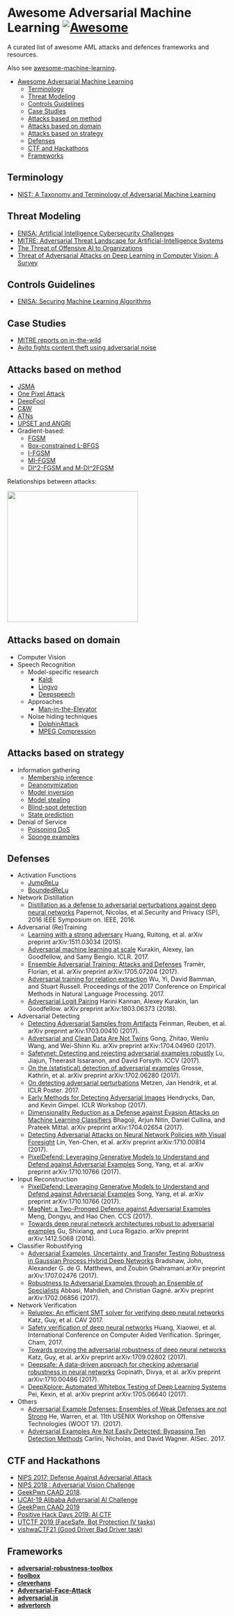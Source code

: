 # Awesome Adversarial Machine Learning [![Awesome](https://awesome.re/badge-flat.svg)](https://awesome.re)

A curated list of awesome AML attacks and defences frameworks and resources.

Also see [awesome-machine-learning](https://github.com/josephmisiti/awesome-machine-learning).

- [Awesome Adversarial Machine Learning](#awesome-adversarial-machine-learning-)
  - [Terminology](#terminology)
  - [Threat Modeling](#threat-modeling)
  - [Controls Guidelines](#controls-guidelines)
  - [Case Studies](#case-studies)
  - [Attacks based on method](#attacks-based-on-method)
  - [Attacks based on domain](#attacks-based-on-domain)
  - [Attacks based on strategy](#attacks-based-on-strategy)
  - [Defenses](#defenses)
  - [CTF and Hackathons](#ctf-and-hackathons)
  - [Frameworks](#frameworks)

## Terminology
* [NIST: A Taxonomy and Terminology of Adversarial Machine Learning](https://nvlpubs.nist.gov/nistpubs/ir/2019/NIST.IR.8269-draft.pdf)

## Threat Modeling
* [ENISA: Artificial Intelligence Cybersecurity Challenges](https://www.enisa.europa.eu/news/publications/artificial-intelligence-cybersecurity-challenges)
* [MITRE: Adversarial Threat Landscape for Artificial-Intelligence Systems](https://atlas.mitre.org/)
* [The Threat of Offensive AI to Organizations](https://arxiv.org/pdf/2106.15764.pdf)
* [Threat of Adversarial Attacks on Deep Learning in Computer Vision: A Survey](https://arxiv.org/abs/1801.00553)

## Controls Guidelines
* [ENISA: Securing Machine Learning Algorithms](https://www.enisa.europa.eu/publications/securing-machine-learning-algorithms)

## Case Studies
* [MITRE reports on in-the-wild](https://github.com/mitre/advmlthreatmatrix/blob/master/pages/case-studies-page.md#case-studies-page)
* [Avito fights content theft using adversarial noise](https://habr.com/ru/company/avito/blog/452142/)

## Attacks based on method
* [JSMA](https://ieeexplore.ieee.org/document/7467366)
* [One Pixel Attack](https://ieeexplore.ieee.org/abstract/document/8601309/)
* [DeepFool](https://arxiv.org/abs/1511.04599)
* [C&W](https://ieeexplore.ieee.org/abstract/document/7958570)
* [ATNs](https://arxiv.org/abs/1703.09387)
* [UPSET and ANGRI](https://arxiv.org/abs/1707.01159)
* Gradient-based:
  * [FGSM](https://arxiv.org/abs/1412.6572)
  * [Box-constrained L-BFGS](https://arxiv.org/pdf/1312.6199.pdf)
  * [I-FGSM](https://arxiv.org/abs/1607.02533)
  * [MI-FGSM](http://openaccess.thecvf.com/content_cvpr_2018/html/Dong_Boosting_Adversarial_Attacks_CVPR_2018_paper.html)
  * [DI^2-FGSM and M-DI^2FGSM](https://arxiv.org/abs/1803.06978)

Relationships between attacks:

<img src="./README.assert/relationship.png" width="300">

## Attacks based on domain
* Computer Vision
* Speech Recognition
  * Model-specific research
    * [Kaldi](https://github.com/lealeasch/adversarialattacks)
    * [Lingvo](https://github.com/yaq007/cleverhans/tree/master/examples/adversarial_asr)
    * [Deepspeech](https://arxiv.org/pdf/1801.01944)
  * Approaches
    * [Man-in-the-Elevator](https://www.usenix.org/sites/default/files/conference/protected-files/woot15_slides_vaidya.pdf)
  * Noise hiding techniques
    * [DolphinAttack](https://github.com/USSLab/DolphinAttack)
    * [MPEG Compression](https://arxiv.org/pdf/1808.05665)

## Attacks based on strategy
* Information gathering
  * [Membership inference](https://arxiv.org/pdf/1610.05820)
  * [Deanonymization](https://www.cs.utexas.edu/~shmat/shmat_oak08netflix.pdf)
  * [Model inversion](https://dl.acm.org/doi/10.1145/2810103.2813677)
  * [Model stealing](https://arxiv.org/pdf/1805.02628)
  * [Blind-spot detection](https://arxiv.org/pdf/1901.04684)
  * [State prediction](https://ieeexplore.ieee.org/document/8716085)
* Denial of Service
  * [Poisoning DoS](https://arxiv.org/pdf/1708.08689.pdf)
  * [Sponge examples](https://arxiv.org/pdf/2006.03463)


  
## Defenses

* Activation Functions
  * [JumpReLu](https://arxiv.org/pdf/1904.03750.pdf)
  * [BoundedReLu](https://arxiv.org/pdf/1707.06728.pdf)
* Network Distillation
  * [Distillation as a defense to adversarial perturbations against deep neural networks](http://ieeexplore.ieee.org/abstract/document/7546524/) Papernot, Nicolas, et al.Security and Privacy (SP), 2016 IEEE Symposium on. IEEE, 2016.
* Adversarial (Re)Training
  * [Learning with a strong adversary](https://arxiv.org/abs/1511.03034) Huang, Ruitong, et al. arXiv preprint arXiv:1511.03034 (2015).
  * [Adversarial machine learning at scale](https://arxiv.org/abs/1611.01236) Kurakin, Alexey, Ian Goodfellow, and Samy Bengio. ICLR. 2017.
  * [Ensemble Adversarial Training: Attacks and Defenses](https://arxiv.org/abs/1705.07204) Tramèr, Florian, et al. arXiv preprint arXiv:1705.07204 (2017).
  * [Adversarial training for relation extraction](http://www.aclweb.org/anthology/D17-1187) Wu, Yi, David Bamman, and Stuart Russell. Proceedings of the 2017 Conference on Empirical Methods in Natural Language Processing. 2017.
  * [Adversarial Logit Pairing](https://arxiv.org/abs/1803.06373) Harini Kannan, Alexey Kurakin, Ian Goodfellow. arXiv preprint arXiv:1803.06373 (2018).
* Adversarial Detecting
  * [Detecting Adversarial Samples from Artifacts](https://arxiv.org/abs/1703.00410) Feinman, Reuben, et al. arXiv preprint arXiv:1703.00410 (2017).
  * [Adversarial and Clean Data Are Not Twins](https://arxiv.org/abs/1704.04960) Gong, Zhitao, Wenlu Wang, and Wei-Shinn Ku. arXiv preprint arXiv:1704.04960 (2017).
  * [Safetynet: Detecting and rejecting adversarial examples robustly](https://arxiv.org/abs/1704.00103) Lu, Jiajun, Theerasit Issaranon, and David Forsyth. ICCV (2017).
  * [On the (statistical) detection of adversarial examples](https://arxiv.org/abs/1702.06280) Grosse, Kathrin, et al. arXiv preprint arXiv:1702.06280 (2017).
  * [On detecting adversarial perturbations](https://arxiv.org/abs/1702.04267) Metzen, Jan Hendrik, et al. ICLR Poster. 2017.
  * [Early Methods for Detecting Adversarial Images](https://openreview.net/forum?id=B1dexpDug&noteId=B1dexpDug) Hendrycks, Dan, and Kevin Gimpel. ICLR Workshop (2017).
  * [Dimensionality Reduction as a Defense against Evasion Attacks on Machine Learning Classifiers](https://arxiv.org/abs/1704.02654) Bhagoji, Arjun Nitin, Daniel Cullina, and Prateek Mittal. arXiv preprint arXiv:1704.02654 (2017).
  * [Detecting Adversarial Attacks on Neural Network Policies with Visual Foresight](https://arxiv.org/abs/1710.00814) Lin, Yen-Chen, et al. arXiv preprint arXiv:1710.00814 (2017).
  * [PixelDefend: Leveraging Generative Models to Understand and Defend against Adversarial Examples](https://arxiv.org/abs/1710.10766) Song, Yang, et al. arXiv preprint arXiv:1710.10766 (2017).
* Input Reconstruction
  * [PixelDefend: Leveraging Generative Models to Understand and Defend against Adversarial Examples](https://arxiv.org/abs/1710.10766) Song, Yang, et al. arXiv preprint arXiv:1710.10766 (2017).
  * [MagNet: a Two-Pronged Defense against Adversarial Examples](https://arxiv.org/abs/1705.09064) Meng, Dongyu, and Hao Chen. CCS (2017).
  * [Towards deep neural network architectures robust to adversarial examples](https://arxiv.org/abs/1412.5068) Gu, Shixiang, and Luca Rigazio. arXiv preprint arXiv:1412.5068 (2014).
* Classifier Robustifying
  * [Adversarial Examples, Uncertainty, and Transfer Testing Robustness in Gaussian Process Hybrid Deep Networks](https://arxiv.org/abs/1707.02476) Bradshaw, John, Alexander G. de G. Matthews, and Zoubin Ghahramani.arXiv preprint arXiv:1707.02476 (2017).
  * [Robustness to Adversarial Examples through an Ensemble of Specialists](https://arxiv.org/abs/1702.06856) Abbasi, Mahdieh, and Christian Gagné. arXiv preprint arXiv:1702.06856 (2017).
* Network Verification
  * [Reluplex: An efficient SMT solver for verifying deep neural networks](https://arxiv.org/abs/1702.01135) Katz, Guy, et al. CAV 2017.
  * [Safety verification of deep neural networks](https://link.springer.com/chapter/10.1007/978-3-319-63387-9_1) Huang, Xiaowei, et al. International Conference on Computer Aided Verification. Springer, Cham, 2017.
  * [Towards proving the adversarial robustness of deep neural networks](https://arxiv.org/abs/1709.02802) Katz, Guy, et al. arXiv preprint arXiv:1709.02802 (2017).
  * [Deepsafe: A data-driven approach for checking adversarial robustness in neural networks](https://arxiv.org/abs/1710.00486) Gopinath, Divya, et al. arXiv preprint arXiv:1710.00486 (2017).
  * [DeepXplore: Automated Whitebox Testing of Deep Learning Systems](https://arxiv.org/abs/1705.06640) Pei, Kexin, et al. arXiv preprint arXiv:1705.06640 (2017).
* Others
  * [Adversarial Example Defenses: Ensembles of Weak Defenses are not Strong](https://arxiv.org/abs/1706.04701) He, Warren, et al. 11th USENIX Workshop on Offensive Technologies (WOOT 17). (2017).
  * [Adversarial Examples Are Not Easily Detected: Bypassing Ten Detection Methods](https://arxiv.org/abs/1705.07263) Carlini, Nicholas, and David Wagner. AISec. 2017.

## CTF and Hackathons

* [NIPS 2017: Defense Against Adversarial Attack](https://www.kaggle.com/c/nips-2017-defense-against-adversarial-attack/data)
* [NIPS 2018 : Adversarial Vision Challenge](https://www.crowdai.org/challenges)
* [GeekPwn CAAD 2018](http://2018.geekpwn.org/en/index.html#4).
* [IJCAI-19 Alibaba Adversarial AI Challenge](https://tianchi.aliyun.com/markets/tianchi/ijcai19_en)
* [GeekPwn CAAD 2019](http://www.geekpwn.org/zh/index.html)
* [Positive Hack Days 2019: AI CTF](https://2019.phdays.com/en/program/contests/aI-ctf/)
* [UTCTF 2019 (FaceSafe, Bot Protection IV tasks)](https://github.com/utisss/UTCTF-19)
* [vishwaCTF21 (Good Driver Bad Driver task)](https://vishwactf.com/)

## Frameworks
* [**adversarial-robustness-toolbox**](https://github.com/IBM/adversarial-robustness-toolbox)
* [**foolbox**](https://github.com/bethgelab/foolbox)
* [**cleverhans**](https://github.com/tensorflow/cleverhans)
* [**Adversarial-Face-Attack**](https://github.com/ppwwyyxx/Adversarial-Face-Attack)
* [**adversarial.js**](https://github.com/kennysong/adversarial.js)
* [**advertorch**](https://github.com/BorealisAI/advertorch)

